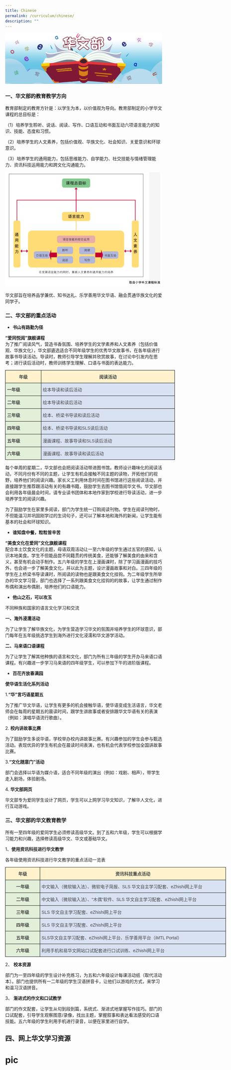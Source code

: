 ```yaml
---
title: Chinese
permalink: /curriculum/chinese/
description: ""
---
```

![](/images/Chinese-banner2.jpeg)

### 一、华文部的教育教学方向

教育部制定的教育方针是：以学生为本，以价值观为导向。教育部制定的小学华文课程的总目标是：

（1）培养学生聆听、说话、阅读、写作、口语互动和书面互动六项语言能力的知识、技能、态度和习惯。 

（2）培养学生的人文素养，包括价值观、华族文化、社会知识、关爱意识和环球意识。

（3）培养学生的通用能力，包括思维能力、自学能力、社交技能与情绪管理能力、资讯科技运用能力和跨文化沟通能力。

![](/images/MT_framework.png)

华文部旨在培养品学兼优、知书达礼、乐学善用华文华语、融会贯通华族文化的爱同学子。


### 二、华文部的重点活动


*   **书山有路勤为径**

**“爱同悦阅”旗舰课程**    
为了推广阅读风气，营造书香氛围、培养学生的文学素养和人文素养（包括价值观、华族文化），华文部遴选适合不同年级学生的优秀华文故事书，在各年级进行故事书导读活动。导读时，教师引导学生理解并欣赏故事，在讨论中引发内在思考；进行读后活动时，教师训练学生理解、口语与书面的表达能力。

<style type="text/css">
.tg  {border-collapse:collapse;border-spacing:0;margin:0px auto;}
.tg td{border-color:black;border-style:solid;border-width:1px;font-family:Arial, sans-serif;font-size:14px;
  overflow:hidden;padding:10px 5px;word-break:normal;}
.tg th{border-color:black;border-style:solid;border-width:1px;font-family:Arial, sans-serif;font-size:14px;
  font-weight:normal;overflow:hidden;padding:10px 5px;word-break:normal;}
.tg .tg-toe3{background-color:#FFF2CC;color:#444;font-weight:bold;text-align:center;vertical-align:top}
.tg .tg-tk9s{background-color:#E2EFD9;color:#444;font-weight:bold;text-align:left;vertical-align:top}
.tg .tg-qy0r{background-color:#D9E2F3;color:#444;text-align:left;vertical-align:top}
</style>
<table class="tg" style="undefined;table-layout: fixed; width: 545px">
<colgroup>
<col style="width: 115px">
<col style="width: 430px">
</colgroup>
<tbody>
  <tr>
    <td class="tg-toe3">年级</td>
    <td class="tg-toe3">阅读活动</td>
  </tr>
  <tr>
    <td class="tg-tk9s">一年级</td>
    <td class="tg-qy0r">绘本导读和读后活动</td>
  </tr>
  <tr>
    <td class="tg-tk9s">二年级</td>
    <td class="tg-qy0r">绘本导读和读后活动</td>
  </tr>
  <tr>
    <td class="tg-tk9s">三年级</td>
    <td class="tg-qy0r">绘本、桥梁书导读和读后活动</td>
  </tr>
  <tr>
    <td class="tg-tk9s">四年级</td>
    <td class="tg-qy0r">绘本、桥梁书导读和SLS读后活动</td>
  </tr>
  <tr>
    <td class="tg-tk9s">五年级</td>
    <td class="tg-qy0r">漫画课程、故事导读和SLS读后活动</td>
  </tr>
  <tr>
    <td class="tg-tk9s">六年级</td>
    <td class="tg-qy0r">漫画课程、故事导读和读后活动</td>
  </tr>
</tbody>
</table>

每个单周的星期二，华文部也会把阅读活动带进图书馆。教师设计趣味化的阅读活动，不同月份有不同的主题，让学生有机会接触不同主题的读物，开拓他们的视野，培养他们的阅读兴趣。家长义工利用休息时间在图书馆进行这些阅读活动，并直接跟学生推荐跟活动有关的有趣书籍，鼓励学生去图书馆借阅华文书。华文部也会利用各年级晨会时间，请专业读书团体和本地作家到学校进行导读活动，进一步培养学生的阅读兴趣。

为了鼓励学生在家里多阅读，部门为学生统一订购阅读刊物。学生在阅读刊物时，不但能温习并巩固刚学过的生词句子，还可以了解本地和海外的新闻，让学生能有基本的社会和环球知识。

  

*   **谁知盘中餐，粒粒皆辛苦**

**“美食文化在爱同”文化旗舰课程**    
配合本土饮食文化的主题，母语双周活动让一至六年级的学生通过五官的感知，认识本地美食。学生不但能品尝不同籍贯的传统美食，还能够了解美食的由来和含义，甚至有机会动手制作。五六年级的学生在上漫画课时，除了学习画漫画的技巧外，也会进一步了解美食文化，并以此为主题，设计漫画故事和对白。三四年级的学生在上桥梁书导读课时，所阅读的读物也是跟美食文化挂钩。为二年级学生所举办的华文学习营，部门也选择了一系列跟美食文化挂钩的的故事，让学生通过制作布偶和演出布偶剧，培养他们的口语能力。

  

*   **他山之石，可以攻玉**

不同种族和国家的语言文化学习和交流

  

**一、海外浸濡活动**

为了让学生了解华族文化，为学生营造学习华文的氛围并培养学生的环球意识，部门每年在五年级挑选学生到海外进行文化浸濡和华文游学活动。

  

**二、马来语口语课程**

为了让学生了解其他种族的语言和文化，部门为所有三年级的学生开办马来语口语课程。有兴趣进一步学习马来语的四年级学生，可以参加下午的进阶版课程。

  

*   **百花齐放春满园**

**使华语生活化系列活动**

1.**“华”言巧语星期五**

为了推广华文华语，让学生有更多的机会接触华语，使华语变成生活语言，华文老师会在每周的星期五的晨读时间，跟学生讲故事或者安排跟华文华语有关的表演（例如：演唱华语流行歌曲）。


2. **校内讲故事比赛**

为了鼓励学生多说华语，学校举办校内讲故事比赛。有兴趣参加的学生会参与甄选活动。表现优异的学生有机会在晨读时间表演，也有机会代表学校参加全国讲故事比赛。


3.**“文化随意门”活动**

部门会选择以华语为媒介语，适合不同年级的演出（例如：戏剧、相声），带学生走入剧场，体验剧场。


4. **华文部网页**

华文部专为爱同学生设计了网页，学生可以上网学习华文知识，了解华人文化，进行互动游戏。

### 三、华文部的华文教育教学

所有一至四年级的爱同学生必须修读高级华文。到了五和六年级，学生可以根据学习能力和兴趣，选择修读高级华文、华文或基础华文。

  

1、**使用资讯科技进行华文教学**

各年级使用资讯科技进行华文教学的重点活动一览表


<style type="text/css">
.tg  {border-collapse:collapse;border-spacing:0;margin:0px auto;}
.tg td{border-color:black;border-style:solid;border-width:1px;font-family:Arial, sans-serif;font-size:14px;
  overflow:hidden;padding:10px 5px;word-break:normal;}
.tg th{border-color:black;border-style:solid;border-width:1px;font-family:Arial, sans-serif;font-size:14px;
  font-weight:normal;overflow:hidden;padding:10px 5px;word-break:normal;}
.tg .tg-toe3{background-color:#FFF2CC;color:#444;font-weight:bold;text-align:center;vertical-align:top}
.tg .tg-qy0r{background-color:#D9E2F3;color:#444;text-align:left;vertical-align:top}
.tg .tg-rnfy{background-color:#E2EFD9;color:#444;font-weight:bold;text-align:center;vertical-align:top}
</style>
<table class="tg" style="undefined;table-layout: fixed; width: 709px">
<colgroup>
<col style="width: 111px">
<col style="width: 598px">
</colgroup>
<tbody>
  <tr>
    <td class="tg-toe3">年级</td>
    <td class="tg-toe3">资讯科技重点活动</td>
  </tr>
  <tr>
    <td class="tg-rnfy">一年级</td>
    <td class="tg-qy0r">中文输入（微软输入法）、微软电子简报、SLS 华文自主学习配套、eZhishi网上平台</td>
  </tr>
  <tr>
    <td class="tg-rnfy">二年级</td>
    <td class="tg-qy0r">中文输入（微软输入法）、“木偶”软件、SLS 华文自主学习配套、eZhishi网上平台</td>
  </tr>
  <tr>
    <td class="tg-rnfy">三年级</td>
    <td class="tg-qy0r">SLS 华文自主学习配套、eZhishi网上平台</td>
  </tr>
  <tr>
    <td class="tg-rnfy">四年级</td>
    <td class="tg-qy0r">SLS 华文自主学习配套、eZhishi网上平台</td>
  </tr>
  <tr>
    <td class="tg-rnfy">五年级</td>
    <td class="tg-qy0r">SLS华文自主学习配套、eZhishi网上平台、乐学善用平台（iMTL Portal）</td>
  </tr>
  <tr>
    <td class="tg-rnfy">六年级</td>
    <td class="tg-qy0r">利用手机和易华文网站口试配套进行口试训练、eZhishi网上平台</td>
  </tr>
</tbody>
</table>

2、 **校本资源**  

部门为一至四年级的学生设计补充练习，为五和六年级设计每课活动纸（取代活动本）。部门也提供所有一二年级的学生汉语拼音卡，让他们以游戏的方式，来学习和温习汉语拼音。

  

3、 **渐进式的作文和口试教学**

部门的作文配套，让学生从句到段到篇，系统式、渐进式地掌握写作技巧。部门的口试配套，引导学生观察图意/录像，找出主题，掌握叙事和表达看法感受的口语技能。五六年级的学生利用手机进行录音，以便在家里进行自学。

四、网上华文学习资源
----------


# pic
